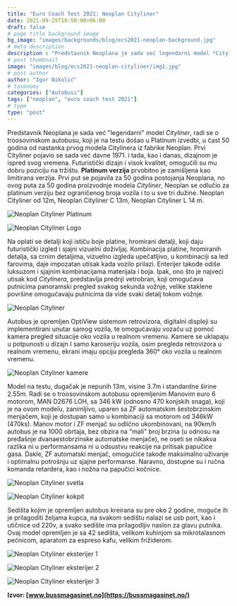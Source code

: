 ```yaml
---
title: "Euro Coach Test 2021: Neoplan Cityliner"
date: 2021-09-25T18:50:00+06:00
draft: false
# page title background image
bg_image: "images/backgrounds/blog/ecs2021-neoplan-background.jpg"
# meta description
description : "Predstavnik Neoplana je sada već legendarni model *Cityliner*, radi se o troosovinskom autobusu, koji je na testu došao u *Platinum* izvedbi, u čast 50 godina od nastanka prvog modela Citylinera iz fabrike Neoplan."
# post thumbnail
image: "images/blog/ecs2021-neoplan-cityliner/img1.jpg"
# post author
author: "Igor Nikolić"
# taxonomy
categories: ["Autobusi"]
tags: ["neoplan", "euro coach test 2021"]
# type
type: "post"
---
```

 
Predstavnik Neoplana je sada već "legendarni" model *Cityliner*, radi se o troosovinskom autobusu, koji je na testu došao u Platinum izvedbi, u čast 50 godina od nastanka prvog modela Citylinera iz fabrike Neoplan. Prvi Cityliner pojavio se sada već davne 1971. i tada, kao i danas, dizajnom je ispred svog vremena. Futuristički dizajn i visok kvalitet, omogućili su mu dobru poziciju na tržištu. **Platinum verzija** prvobitno je zamišljena kao limitirana verzija. Prvi put se pojavila za 50 godina postojanja Neoplana, no ovog puta za 50 godina proizvodnje modela *Cityliner*, Neoplan se odlučio za platinum verziju bez ograničenog broja vozila i to u sve tri dužine. Neoplan Cityliner od 12m, Neoplan Cityliner C 13m, Neoplan Cityliner L 14 m.

![Neoplan Cityliner Platinum](/images/blog/ecs2021-neoplan-cityliner/img2.jpg "Neoplan Cityliner Platinum")

![Neoplan Cityliner Logo](/images/blog/ecs2021-neoplan-cityliner/img3.jpg "Neoplan Cityliner Logo")

Na oplati se detalji koji ističu boje platine, hromirani detalji, koji daju futuristički izgled i sjajni vizuelni doživljaj. Kombinacija platine, hromiranih detalja, sa crnim detaljima, vizuelno izgleda upečatljivo, u kombinaciji sa led farovima, daje impozatan utisak kada vozilo prilazi. Enterijer takođe odiše luksuzom i sjajnim kombinacijama materijala i boja. Ipak, ono što je najveći utisak kod *Citylinera*, predstavlja prednji vetrobran, koji omogućava putnicima panoramski pregled svakog sekunda vožnje, velike staklene površine omogućavaju putnicima da vide svaki detalj tokom vožnje.

![Neoplan Cityliner](/images/blog/ecs2021-neoplan-cityliner/img4.jpg "Neoplan Cityliner")

Autobus je opremljen OptiView sistemom retrovizora, digitalni displeji su implementirani unutar samog vozila, te omogućavaju vozaču uz pomoć kamera pregled situacije oko vozila u realnom vremenu. Kamere se uklapaju u potpunosti u dizajn I samo karoseriju vozila, osim pregleda retrovizora u realnom vremenu, ekrani imaju opciju pregleda 360° oko vozila u realnom vremenu.

![Neoplan Cityliner kamere](/images/blog/ecs2021-neoplan-cityliner/img5.jpg "Neoplan Cityliner kamere")

Model na testu, dugačak je nepunih 13m, visine 3.7m i standardne širine 2.55m. Radi se o troosovinskom autobusu opremljenim Manovim euro 6 motorom, MAN D2676 LOH, sa 346 kW (odnosno 470 konjskih snaga), koji je na ovom modelu, zanimljivo, uparen sa ZF automatskim šestobrzinskim menjačem, koji je dostupan samo u kombinaciji sa motorom od 346kW (470ks). Manov motor i ZF menjač su odlično ukombinovani, na 90km/h autobus je na 1000 obrtaja, bez obzira na "mali" broj brzina (u odnosu na pređašnje dvanaestobrzinske automatske menjače), ne oseti se nikakva razlika ni u performansama ni u odsustvu reakcije na pritisak papučice gasa. Dakle, ZF automatski menjač, omogućiće takođe maksimalno uživanje i optimalnu potrošnju uz sjajne performanse. Naravno, dostupne su i ručna komanda retardera, kao i nožna na papučici kočnice.

![Neoplan Cityliner svetla](/images/blog/ecs2021-neoplan-cityliner/img6.jpg "Neoplan Cityliner svetla")

![Neoplan Cityliner kokpit](/images/blog/ecs2021-neoplan-cityliner/img7.jpg "Neoplan Cityliner kokpit")

Sedišta kojim je opremljen autobus kreirana su pre oko 2 godine, moguće ih je prilagoditi željama kupca, na svakom sedištu nalazi se usb port, kao i utičnice od 220v, a svako sedište ima prilagodljiv naslon za glavu putnika. Ovaj model opremljen je sa 42 sedišta, velikom kuhinjom sa mikrotalasnom pećnicom, aparatom za espreso kafu, velikim frižiderom.

![Neoplan Cityliner eksterijer 1](/images/blog/ecs2021-neoplan-cityliner/img8.jpg "Neoplan Cityliner eksterijer 1")

![Neoplan Cityliner eksterijer 2](/images/blog/ecs2021-neoplan-cityliner/img9.jpg "Neoplan Cityliner eksterijer 2")

![Neoplan Cityliner eksterijer 3](/images/blog/ecs2021-neoplan-cityliner/img10.jpg "Neoplan Cityliner eksterijer 3")

**Izvor: [www.bussmagasinet.no](https://bussmagasinet.no/)**